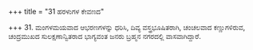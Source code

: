 +++
title = "31 ಹರಳುಗಳ ಕೇವಣದ"

+++
31. ಮಂಗಳಮಯವಾದ ಆಭರಣಗಳನ್ನು ಧರಿಸಿ, ದಿವ್ಯ ವಸ್ತ್ರಭೂಷಿತರಾಗಿ, ಚಂಚಲವಾದ ಕಣ್ಣುಗಳಿರುವ, ಚಂದ್ರಮುಖದ ಸುಲಕ್ಷಣಾನ್ವಿತರಾದ ಭಾಗ್ಯವಂತ ಜನರು ಬ್ರಹ್ಮನ ನಗರದಲ್ಲಿ ವಾಸವಾಗಿದ್ದಾರೆ.